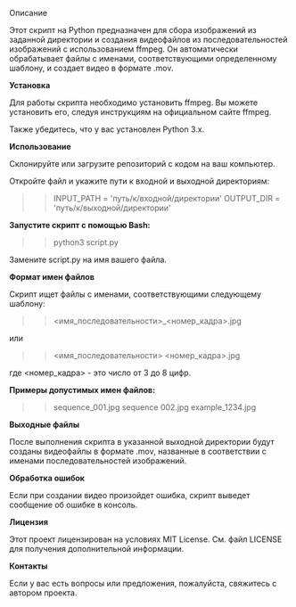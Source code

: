 Описание

Этот скрипт на Python предназначен для сбора изображений из заданной директории и создания видеофайлов из последовательностей изображений с использованием ffmpeg. Он автоматически обрабатывает файлы с именами, соответствующими определенному шаблону, и создает видео в формате .mov.


**Установка**

Для работы скрипта необходимо установить ffmpeg. Вы можете установить его, следуя инструкциям на официальном сайте ffmpeg.


Также убедитесь, что у вас установлен Python 3.x.


**Использование**

Склонируйте или загрузите репозиторий с кодом на ваш компьютер.

Откройте файл и укажите пути к входной и выходной директориям:
>>INPUT_PATH = 'путь/к/входной/директории'
>>OUTPUT_DIR = 'путь/к/выходной/директории'

**Запустите скрипт с помощью Bash:**

>>python3 script.py

Замените script.py на имя вашего файла.

**Формат имен файлов**

Скрипт ищет файлы с именами, соответствующими следующему шаблону:


>><имя_последовательности>_<номер_кадра>.jpg

или


>><имя_последовательности> <номер_кадра>.jpg

где <номер_кадра> - это число от 3 до 8 цифр.


**Примеры допустимых имен файлов:**


>>sequence_001.jpg
>>sequence 002.jpg
>>example_1234.jpg

**Выходные файлы**

После выполнения скрипта в указанной выходной директории будут созданы видеофайлы в формате .mov, названные в соответствии с именами последовательностей изображений.


**Обработка ошибок**

Если при создании видео произойдет ошибка, скрипт выведет сообщение об ошибке в консоль.


**Лицензия**

Этот проект лицензирован на условиях MIT License. См. файл LICENSE для получения дополнительной информации.


**Контакты**

Если у вас есть вопросы или предложения, пожалуйста, свяжитесь с автором проекта.